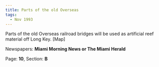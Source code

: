 ```yaml
---  
title: Parts of the old Overseas  
tags:  
  - Nov 1993  
---  
```

  
Parts of the old Overseas railroad bridges will be used as artificial reef material off Long Key. [Map]  
  
Newspapers: **Miami Morning News or The Miami Herald**  
  
Page: **10**, Section: **B** 
